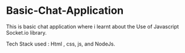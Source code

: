 # Basic-Chat-Application
This is basic chat application where i learnt about the Use of Javascript  Socket.io library.

Tech Stack used  : Html , css, js, and NodeJs.
